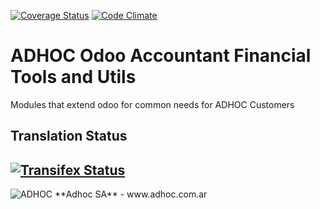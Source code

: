 [![Coverage Status](https://coveralls.io/repos/ingadhoc/account-financial-tools/badge.png?branch=13.0)](https://coveralls.io/r/ingadhoc/account-financial-tools?branch=13.0)
[![Code Climate](https://codeclimate.com/github/ingadhoc/account-financial-tools/badges/gpa.svg)](https://codeclimate.com/github/ingadhoc/account-financial-tools)

# ADHOC Odoo Accountant Financial Tools and Utils

Modules that extend odoo for common needs for ADHOC Customers

[//]: # (addons)
[//]: # (end addons)

Translation Status
------------------
[![Transifex Status](https://www.transifex.com/projects/p/ingadhoc-account-financial-tools-13-0/chart/image_png)](https://www.transifex.com/projects/p/ingadhoc-account-financial-tools-13-0)
----

<img alt="ADHOC" src="http://fotos.subefotos.com/83fed853c1e15a8023b86b2b22d6145bo.png" />
**Adhoc SA** - www.adhoc.com.ar
